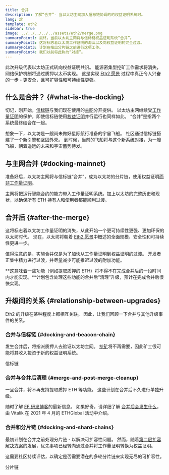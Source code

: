 ```yaml
---
title: 合并
description: 了解“合并”- 当以太坊主网加入信标链协调的的权益证明系统时。
lang: zh
template: eth2
sidebar: true
image: ../../../../../assets/eth2/merge.png
summaryPoint1: 最终，当前以太坊主网将与信标链权益证明系统“合并”。
summaryPoint2: 这将标志着以太坊工作证明的淘汰以及向权益证明的完全过渡。
summaryPoint3: 计划在推出分片链之前进行这项工作。
summaryPoint4: 我们以前将此称为“对接”。
---
```


<UpgradeStatus dateKey="page-eth2-upgrades-merge-date">
  此次升级代表以太坊正式转向权益证明共识。 能源密集型挖矿工作需求将消失，网络保护机制将通过质押以太币实现。 这是实现 <a href="/eth2/vision/">Eth2 愿景</a> 过程中真正令人兴奋的一步 - 更安全，且可扩容性和可持续性更强。
</UpgradeStatus>

## 什么是合并？ {#what-is-the-docking}

切记，刚开始，[信标链](/eth2/beacon-chain/)与我们现在使用的[主网](/glossary/#mainnet)分开提供。 以太坊主网继续受[工作量证明](/developers/docs/consensus-mechanisms/pow/)的保护，即使信标链使用[权益证明](/developers/docs/consensus-mechanisms/pos/)并行运行也同样如此。 “合并”是指两个系统最终结合在一起。

想象一下，以太坊是一艘尚未做好星际航行准备的宇宙飞船。 社区通过信标链搭建了一个新引擎和坚固外壳。 到时候，当前的飞船将与这个新系统对接，为一艘飞船，朝着遥远的未来和宇宙蓄势待发。

## 与主网合并 {#docking-mainnet}

准备好后，以太坊主网将与信标链“合并”，成为以太坊的分片链，使用权益证明[而非工作量证明](/developers/docs/consensus-mechanisms/pow/)。

主网将把运行智能合约的能力带入工作量证明系统。加上以太坊的完整历史和现状，以确保所有 ETH 持有人和使用者都能顺利过渡。

## 合并后 {#after-the-merge}

这将标志着以太坊工作量证明的消失，从此开始一个更可持续性更强、更加环保的以太坊时代。 现在，以太坊将朝着 [Eth2 愿景](/eth2/vision/)中概述的全面规模、安全性和可持续性更进一步。

值得注意的是，实施合并仅是为了加快从工作量证明到权益证明的过渡。 开发者正集中精力进行过渡，并尽量减少可能推迟过渡的附加功能。

**这意味着一些功能（例如提取质押的 ETH）将不得不在完成合并后的一段时间内才能实现。**计划包含处理这些功能的合并后“清理”升级，预计在完成合并后很快实现。

## 升级间的关系 {#relationship-between-upgrades}

Eth2 的升级在某种程度上都相互关联。 因此，让我们回顾一下合并与其他升级事件的关系。

### 合并与信标链 {#docking-and-beacon-chain}

发生合并后，将指派质押人去验证以太坊主网。 [挖矿](/developers/docs/consensus-mechanisms/pow/mining/)将不再需要，因此矿工很可能将其收入投资于新的权益证明系统。

<ButtonLink to="/eth2/beacon-chain/">信标链</ButtonLink>

### 合并与合并后清理 {#merge-and-post-merge-cleanup}

一旦合并，将不再支持提取质押 ETH 等功能。 这些计划在合并后不久进行单独升级。

随时了解 [EF 研发博客](https://blog.ethereum.org/category/research-and-development/)的最新信息。 如果好奇，请详细了解 [合并后会发生什么](https://youtu.be/7ggwLccuN5s?t=101)，由 Vitalik 在 2021 年 4 月的 ETHGlobal 活动中介绍。

### 合并和分片链 {#docking-and-shard-chains}

最初计划在合并之前处理分片链 - 以解决可扩容性问题。 然而，随着[第二层扩容解决方案](/developers/docs/scaling/#layer-2-scaling)的发展，优先事项已经转向通过合并将工作量证明转换为权益证明。

这需要社区持续评估，以确定是否需要潜在的多轮分片链来实现无尽的可扩容性。

<ButtonLink to="/eth2/shard-chains/">分片链</ButtonLink>
